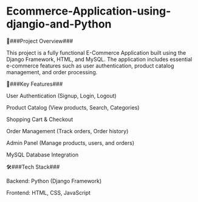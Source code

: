 # **Ecommerce-Application-using-djangio-and-Python**
📌###Project Overview###

This project is a fully functional E-Commerce Application built using the Django Framework, HTML, and MySQL. The application includes essential e-commerce features such as user authentication, product catalog management, and order processing.

🔑###Key Features###

User Authentication (Signup, Login, Logout) <br>

Product Catalog (View products, Search, Categories)<br>

Shopping Cart & Checkout<br>

Order Management (Track orders, Order history)<br>

Admin Panel (Manage products, users, and orders)<br>

MySQL Database Integration<br>

🛠️###Tech Stack### 

Backend: Python (Django Framework)<br>

Frontend: HTML, CSS, JavaScript
